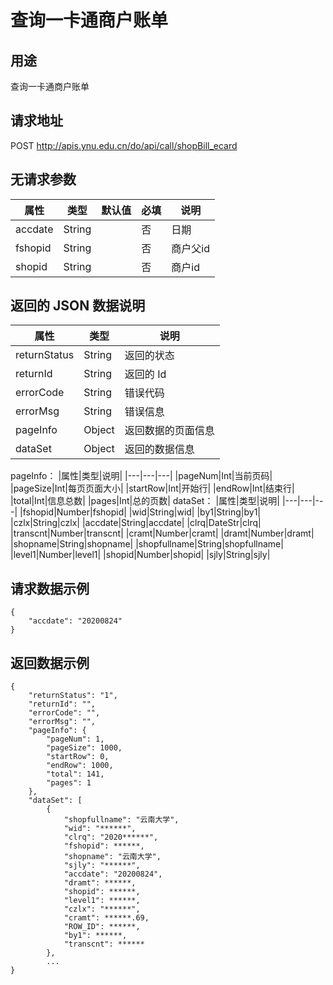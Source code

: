 # 查询一卡通商户账单

## 用途

查询一卡通商户账单

## 请求地址

POST http://apis.ynu.edu.cn/do/api/call/shopBill_ecard

## 无请求参数

| 属性  | 类型   | 默认值 | 必填 | 说明       |
| ----- | ------ | ------ | ---- | ---------- |
|accdate|String||否|日期|
|fshopid|String||否|商户父id|
|shopid|String||否|商户id|

## 返回的 JSON 数据说明

| 属性         | 类型   | 说明               |
| ------------ | ------ | ------------------ |
| returnStatus | String | 返回的状态         |
| returnId     | String | 返回的 Id          |
| errorCode    | String | 错误代码           |
| errorMsg     | String | 错误信息           |
| pageInfo     | Object | 返回数据的页面信息 |
| dataSet      | Object | 返回的数据信息     |

pageInfo：
|属性|类型|说明|
|---|---|---|
|pageNum|Int|当前页码|
|pageSize|Int|每页页面大小|
|startRow|Int|开始行|
|endRow|Int|结束行|
|total|Int|信息总数|
|pages|Int|总的页数|
dataSet：
|属性|类型|说明|
|---|---|---|
|fshopid|Number|fshopid|
|wid|String|wid|
|by1|String|by1|
|czlx|String|czlx|
|accdate|String|accdate|
|clrq|DateStr|clrq|
|transcnt|Number|transcnt|
|cramt|Number|cramt|
|dramt|Number|dramt|
|shopname|String|shopname|
|shopfullname|String|shopfullname|
|level1|Number|level1|
|shopid|Number|shopid|
|sjly|String|sjly|
## 请求数据示例

```
{ 
    "accdate": "20200824"
}
```

## 返回数据示例

```
{
    "returnStatus": "1",
    "returnId": "",
    "errorCode": "",
    "errorMsg": "",
    "pageInfo": {
        "pageNum": 1,
        "pageSize": 1000,
        "startRow": 0,
        "endRow": 1000,
        "total": 141,
        "pages": 1
    },
    "dataSet": [
        {
            "shopfullname": "云南大学",
            "wid": "******",
            "clrq": "2020******",
            "fshopid": ******,
            "shopname": "云南大学",
            "sjly": "******",
            "accdate": "20200824",
            "dramt": ******,
            "shopid": ******,
            "level1": ******,
            "czlx": "******",
            "cramt": ******.69,
            "ROW_ID": ******,
            "by1": ******,
            "transcnt": ******
        },
        ...
}
```

